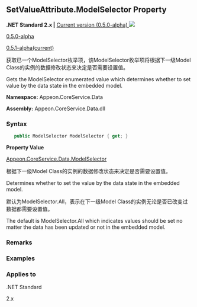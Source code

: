 ## **SetValueAttribute.ModelSelector Property**

**.NET Standard 2.x |**  <a href="javascript:void(0)" class="dropdown">Current version (0.5.0-alpha) <img src="~/images/dropdown.png"/></a>

<div class="otherversions"  value="versdiv">

<a href="javascript:void(0)">0.5.0-alpha</a>

<a href="javascript:void(0)">0.5.1-alpha(current)</a>

</div>

获取已一个ModelSelector枚举项，该ModelSelector枚举项将根据下一级Model Class的实例的数据修改状态来决定是否需要设置值。

Gets the ModelSelector enumerated value which determines whether to set value by the data state in the embedded model.

 **Namespace:** Appeon.CoreService.Data

 **Assembly:** Appeon.CoreService.Data.dll

### **Syntax**

```c#
   public ModelSelector ModelSelector { get; }
```

**Property Value**

[Appeon.CoreService.Data.ModelSelector](../../../../ModelSelector/ModelSelector.html)

根据下一级Model Class的实例的数据修改状态来决定是否需要设置值。

Determines whether to set the value by the data state in the embedded model. 

默认为ModelSelector.All，表示在下一级Model Class的实例无论是否已改变过数据都需要设置值。

The default is ModelSelector.All which indicates values should be set no matter the data has been updated or not in the embedded model.

### **Remarks**



### **Examples**



### **Applies to**

.NET Standard 

2.x